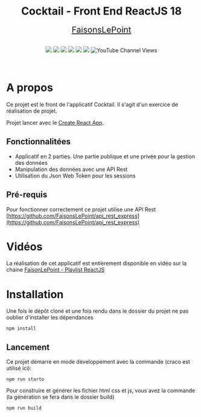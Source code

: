 <div align="center">

# Cocktail - Front End ReactJS 18
</div>

<p align="center">
<a href="https://www.youtube.com/c/faisonslepoint" target="_blank" style="font-size:22px">FaisonsLePoint</a>
<br><br>
</p>
<p align="center">
    <img src="https://img.shields.io/badge/React-v18.2.0-blue">
    <img src="https://img.shields.io/badge/React--Router-6.3.0-blue">
    <img src="https://img.shields.io/badge/license-MIT-green">
    <img src="https://img.shields.io/badge/build-passing-brightgreen">
    <img src="https://img.shields.io/badge/node--lts-16.15.1-brightgreen">
    <img src="https://img.shields.io/badge/npm-8.13.2-blue">
    <img alt="YouTube Channel Views" src="https://img.shields.io/youtube/channel/views/UC0WQ4H6f2W14eS45bRDfp1Q?style=social">
  <br><br><br>
</p>

# A propos
Ce projet est le front de l'applicatif Cocktail. Il s'agit d'un exercice de réalisation de projet.

Projet lancer avec le [Create React App](https://github.com/facebook/create-react-app).

## Fonctionnalitées
- Applicatif en 2 parties. Une partie publique et une privée pour la gestion des données
- Manipulation des données avec une API Rest
- Utilisation du Json Web Token pour les sessions

## Pré-requis
Pour fonctionner correctement ce projet utilise une API Rest
[https://github.com/FaisonsLePoint/api_rest_express](https://github.com/FaisonsLePoint/api_rest_express) 

# Vidéos

La réalisation de cet applicatif est entièrement disponible en vidéo sur la chaine
[FaisonLePoint - Playlist ReactJS](https://www.youtube.com/watch?v=5Flc4N81wV8&list=PLwJWw4Pbl4w_HNb-5GbpQx6ai5OEEy9pI)

# Installation
Une fois le dépôt cloné et une fois rendu dans le dossier du projet ne pas oublier d'installer les dépendances
``` 
npm install 
```

## Lancement

Ce projet démarre en mode développement avec la commande (craco est utilisé ici):

```
npm run starto
```

Pour construire et générer les fichier html css et js, vous avez la commande (la génération se fera dans le dossier build)

```
npm run build
```